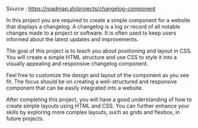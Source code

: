 Source : https://roadmap.sh/projects/changelog-component

In this project you are required to create a simple component for a website that displays a changelog. 
A changelog is a log or record of all notable changes made to a project or software. 
It is often used to keep users informed about the latest updates and improvements.

The goal of this project is to teach you about positioning and layout in CSS. 
You will create a simple HTML structure and use CSS to style it into a visually appealing and responsive changelog component. 

Feel free to customize the design and layout of the component as you see fit. The focus should be on creating a 
well-structured and responsive component that can be easily integrated into a website.

After completing this project, you will have a good understanding of how to 
create simple layouts using HTML and CSS. You can further enhance your skills by exploring more complex layouts, such as grids and flexbox, in future projects.
